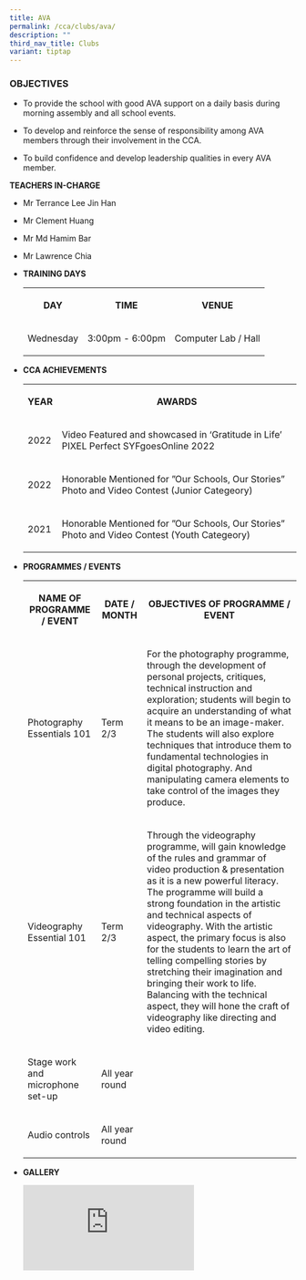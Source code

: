 ```yaml
---
title: AVA
permalink: /cca/clubs/ava/
description: ""
third_nav_title: Clubs
variant: tiptap
---
```

<h3>OBJECTIVES</h3>
<ul data-tight="true" class="tight">
<li>
<p>To provide the school with good AVA support on a daily basis during morning
assembly and all school events.&nbsp;</p>
</li>
<li>
<p>To develop and reinforce the sense of responsibility among AVA members
through their involvement in the CCA.&nbsp;</p>
</li>
<li>
<p>To build confidence and develop leadership qualities in every AVA member.</p>
</li>
</ul>
<p><strong>TEACHERS IN-CHARGE</strong>
</p>
<ul data-tight="true" class="tight">
<li>
<p>Mr Terrance Lee Jin Han</p>
</li>
<li>
<p>Mr Clement Huang</p>
</li>
<li>
<p>Mr Md Hamim Bar</p>
</li>
<li>
<p>Mr Lawrence Chia</p>
</li>
</ul>
<p></p>
<ul>
<li>
<p><strong>TRAINING DAYS</strong>
</p>
<p></p>
<table>
<tbody>
<tr>
<th rowspan="1" colspan="1">
<p>DAY</p>
</th>
<th rowspan="1" colspan="1">
<p>TIME</p>
</th>
<th rowspan="1" colspan="1">
<p>VENUE</p>
</th>
</tr>
<tr>
<td rowspan="1" colspan="1">
<p>Wednesday</p>
</td>
<td rowspan="1" colspan="1">
<p>3:00pm - 6:00pm</p>
</td>
<td rowspan="1" colspan="1">
<p>Computer Lab / Hall</p>
</td>
</tr>
</tbody>
</table>
</li>
<li>
<p><strong>CCA ACHIEVEMENTS</strong>
</p>
<p></p>
<table>
<tbody>
<tr>
<th rowspan="1" colspan="1">
<p>YEAR</p>
</th>
<th rowspan="1" colspan="1">
<p>AWARDS</p>
</th>
</tr>
<tr>
<td rowspan="1" colspan="1">
<p>2022</p>
</td>
<td rowspan="1" colspan="1">
<p>Video Featured and showcased in ‘Gratitude in Life’
<br>PIXEL Perfect SYFgoesOnline 2022</p>
</td>
</tr>
<tr>
<td rowspan="1" colspan="1">
<p>2022</p>
</td>
<td rowspan="1" colspan="1">
<p>Honorable Mentioned for ”Our Schools, Our Stories” Photo and Video Contest
(Junior Categeory)</p>
</td>
</tr>
<tr>
<td rowspan="1" colspan="1">
<p>2021</p>
</td>
<td rowspan="1" colspan="1">
<p>Honorable Mentioned for ”Our Schools, Our Stories” Photo and Video Contest
(Youth Categeory)</p>
</td>
</tr>
</tbody>
</table>
</li>
<li>
<p><strong>PROGRAMMES / EVENTS</strong>
</p>
<p></p>
<table>
<tbody>
<tr>
<th rowspan="1" colspan="1">
<p>NAME OF PROGRAMME / EVENT</p>
</th>
<th rowspan="1" colspan="1">
<p>DATE / MONTH</p>
</th>
<th rowspan="1" colspan="1">
<p>OBJECTIVES OF PROGRAMME / EVENT</p>
</th>
</tr>
<tr>
<td rowspan="1" colspan="1">
<p>Photography Essentials 101</p>
</td>
<td rowspan="1" colspan="1">
<p>Term 2/3</p>
</td>
<td rowspan="1" colspan="1">
<p>For the photography programme, through the development of personal projects,
critiques, technical instruction and exploration; students will begin to
acquire an understanding of what it means to be an image-maker. The students
will also explore techniques that introduce them to fundamental technologies
in digital photography. And manipulating camera elements to take control
of the images they produce.
<br>
</p>
</td>
</tr>
<tr>
<td rowspan="1" colspan="1">
<p>Videography Essential 101</p>
</td>
<td rowspan="1" colspan="1">
<p>Term 2/3</p>
</td>
<td rowspan="1" colspan="1">
<p>Through the videography programme, will gain knowledge of the rules and
grammar of video production &amp; presentation as it is a new powerful
literacy. The programme will build a strong foundation in the artistic
and technical aspects of videography. With the artistic aspect, the primary
focus is also for the students to learn the art of telling compelling stories
by stretching their imagination and bringing their work to life. Balancing
with the technical aspect, they will hone the craft of videography like
directing and video editing.
<br>
</p>
</td>
</tr>
<tr>
<td rowspan="1" colspan="1">
<p>Stage work and microphone set-up</p>
</td>
<td rowspan="1" colspan="1">
<p>All year round</p>
</td>
<td rowspan="1" colspan="1">
<p></p>
</td>
</tr>
<tr>
<td rowspan="1" colspan="1">
<p>Audio controls</p>
</td>
<td rowspan="1" colspan="1">
<p>All year round</p>
</td>
<td rowspan="1" colspan="1">
<p></p>
</td>
</tr>
</tbody>
</table>
</li>
<li>
<p><strong>GALLERY</strong>
</p>
<p></p>
<div class="iframe-wrapper">
<iframe allowfullscreen="true" frameborder="0" src="https://docs.google.com/presentation/d/e/2PACX-1vRvdT3Jhr3jwb75Eg-HswNV4qKa8LqZe8iJfi7HzwNz2yKIQfNcBD9dk8dpR6YxemeSpLiRh1Lpr9EE/embed?start=true&amp;loop=true&amp;delayms=3000"></iframe>
</div>
</li>
</ul>
<p></p>